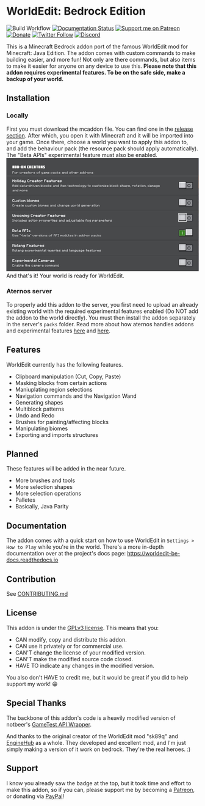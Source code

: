 # WorldEdit: Bedrock Edition
![Build Workflow](https://github.com/SIsilicon/WorldEdit-BE/actions/workflows/main.yml/badge.svg)
[![Documentation Status](https://readthedocs.org/projects/ansicolortags/badge/?version=latest)](http://worldedit-be-docs.readthedocs.io/?badge=latest)
[![Support me on Patreon](https://img.shields.io/endpoint.svg?url=https%3A%2F%2Fshieldsio-patreon.vercel.app%2Fapi%3Fusername%3DSIsilicon%26type%3Dpatrons&style=flat)](https://patreon.com/SIsilicon)
[![Donate](https://img.shields.io/badge/Donate-PayPal-green.svg)](https://www.paypal.com/cgi-bin/webscr?cmd=_s-xclick&hosted_button_id=XXXJ5ETNT5PSN)
[![Twitter Follow](https://img.shields.io/twitter/follow/iSiliconS?style=social)](https://twitter.com/iSiliconS)
[![Discord](https://badgen.net/badge/icon/discord?icon=discord&label)](https://discord.gg/M5uAkr9WU2)

This is a Minecraft Bedrock addon port of the famous WorldEdit mod for Minecraft: Java Edition. The addon comes with custom commands to make building easier, and more fun! Not only are there commands, but also items to make it easier for anyone on any device to use this.
__Please note that this addon requires experimental features. To be on the safe side, make a backup of your world.__

## Installation
### Locally
First you must download the mcaddon file. You can find one in the [release section](https://github.com/SIsilicon/WorldEdit-BE/releases). After which, you open it with Minecraft and it will be imported into your game. Once there, choose a world you want to apply this addon to, and add the behaviour pack (the resource pack should apply automatically). The "Beta APIs" experimental feature must also be enabled.
![Beta APIs](docs/Experimental_Features.jpg)
And that's it! Your world is ready for WorldEdit.

### Aternos server
To properly add this addon to the server, you first need to upload an already existing world with the required experimental features enabled (Do NOT add the addon to the world directly). You must then install the addon separately in the server's `packs` folder. Read more about how aternos handles addons and experimental features [here](https://support.aternos.org/hc/en-us/articles/360042095232-Installing-Addons-Minecraft-Bedrock-Edition-) and [here](https://support.aternos.org/hc/en-us/articles/4407553257873-Enabling-experimental-gameplay-Minecraft-Bedrock-Edition-).

## Features
WorldEdit currently has the following features.
- Clipboard manipulation (Cut, Copy, Paste)
- Masking blocks from certain actions
- Maniuplating region selections
- Navigation commands and the Navigation Wand
- Generating shapes
- Multiblock patterns
- Undo and Redo
- Brushes for painting/affecting blocks
- Manipulating biomes
- Exporting and imports structures

## Planned
These features will be added in the near future.
- More brushes and tools
- More selection shapes
- More selection operations
- Palletes
- Basically, Java Parity

## Documentation
The addon comes with a quick start on how to use WorldEdit in `Settings > How to Play` while you're in the world.
There's a more in-depth documentation over at the project's docs page: https://worldedit-be-docs.readthedocs.io

## Contribution

See [CONTRIBUTING.md](CONTRIBUTING.md)

## License
This addon is under the [GPLv3 license](LICENSE.txt). This means that you:
- CAN modify, copy and distribute this addon.
- CAN use it privately or for commercial use.
- CAN'T change the license of your modified version.
- CAN'T make the modified source code closed.
- HAVE TO indicate any changes in the modified version.

You also don't HAVE to credit me, but it would be great if you did to help support my work! 😁

## Special Thanks
The backbone of this addon's code is a heavily modified version of notbeer's [GameTest API Wrapper](https://github.com/notbeer/Gametest-API-Wrapper).

And thanks to the original creator of the WorldEdit mod "sk89q" and [EngineHub](https://enginehub.org/) as a whole. They developed and excellent mod, and I'm just simply making a version of it work on bedrock. They're the real heroes. :) 

## Support
I know you already saw the badge at the top, but it took time and effort to make this addon, so if you can, please support me by becoming a [Patreon](https://patreon.com/SIsilicon), or donating via [PayPal](https://www.paypal.com/cgi-bin/webscr?cmd=_s-xclick&hosted_button_id=XXXJ5ETNT5PSN)!
